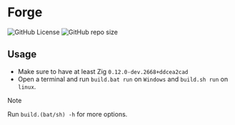 # Forge
![GitHub License](https://img.shields.io/github/license/griush/forge?style=for-the-badge)
![GitHub repo size](https://img.shields.io/github/repo-size/griush/forge?style=for-the-badge)

## Usage
- Make sure to have at least Zig `0.12.0-dev.2668+ddcea2cad`
- Open a terminal and run `build.bat run` on `Windows` and `build.sh run` on `linux`.

> [!NOTE]
> Run `build.(bat/sh) -h` for more options.

